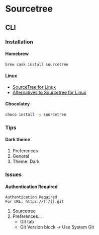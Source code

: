 # Sourcetree

## CLI

### Installation

#### Homebrew

```sh
brew cask install sourcetree
```

#### Linux

- [SourceTree for Linux](https://community.atlassian.com/t5/Sourcetree-questions/SourceTree-for-Linux/qaq-p/255473)
- [Alternatives to Sourcetree for Linux](https://alternativeto.net/software/sourcetree/?platform=linux)

#### Chocolatey

```sh
choco install -y sourcetree
```

### Tips

#### Dark theme

1. Preferences
2. General
3. Theme: Dark

<!-- ####

1. Preferences
2. General
3. Window restoration: Don't restore windows on startup -->

<!-- ####

1. Preferences
2. General
3. Terminal app: iTerm2 -->

<!-- ###

1. Preferences
2. General
3. Keep bookmarks closed on startup -->

### Issues

#### Authentication Required

```log
Authentication Required
For URL: https://[]/[].git
```

1. Sourcetree
2. Preferences...
   - Git tab
   - Git Version block -> Use System Git
